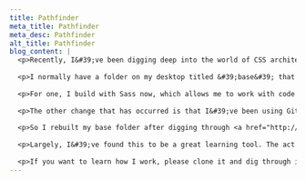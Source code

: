 ```yaml
---
title: Pathfinder
meta_title: Pathfinder
meta_desc: Pathfinder
alt_title: Pathfinder
blog_content: |
  <p>Recently, I&#39;ve been digging deep into the world of CSS architecture. It&#39;s an absolutely fascinating topic that&#39;s led me to is a complete re-thinking of the way I&#39;ve been starting site builds.</p>
  
  <p>I normally have a folder on my desktop titled &#39;base&#39; that contains a starter .css file and a starter .html file, both largely blank. However, a problem started to arise in that the way I approach site builds has completely changed; my humble &#39;base&#39; folder was nowhere near the toolset I needed it to be.</p>
  
  <p>For one, I build with Sass now, which allows me to work with code in a few different chunks, and then compile them all before it goes live. I <em>really</em> like this approach, and it has lent itself well to a deeper understanding of just how <a href="http://smacss.com/">SMACSS</a> and <a href="http://oocss.org/">OOCSS</a> work. I now feel like I&#39;m reaching for a certain tool ONLY when it&#39;s needed. It allows me to <a href="http://en.wikipedia.org/wiki/Separation_of_concerns">separate my concerns</a> and I really like working in this more organized manner.</p>
  
  <p>The other change that has occurred is that I&#39;ve been using Github to track my code. It makes sense that if I&#39;m using an evolving starter file, it should be on Github and under version control as well.</p>
  
  <p>So I rebuilt my base folder after digging through <a href="http://csswizardry.com/">Harry Roberts&#39;</a> <a href="https://github.com/csswizardry/vanilla">Vanilla</a> and taking out the portions that I needed. I&#39;ve called it Pathfinder and put it up on <a href="https://github.com/matt-steele/Pathfinder">Github</a> so that I can iterate on it as my needs change; a living starter file if you will.</p>
  
  <p>Largely, I&#39;ve found this to be a great learning tool. The act of taking another persons work apart, and then reassembling it is a tried and true method of figuring out just about how almost anything works. I can remember taking apart my parents tape deck when I was a kid and putting it all back together. Same idea, really.</p>
  
  <p>If you want to learn how I work, please clone it and dig through it. Go line-by-line until you understand just what each piece of the code does. Or, for a more comprehensive framework, check out Vanilla. Of course, if you see anything in my code that can be improved, please let me know; it would be much appreciated.</p>
---
```

